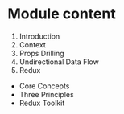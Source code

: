# Module content

1. Introduction
2. Context
3. Props Drilling
4. Undirectional Data Flow
5. Redux
  - Core Concepts
  - Three Principles
  - Redux Toolkit

